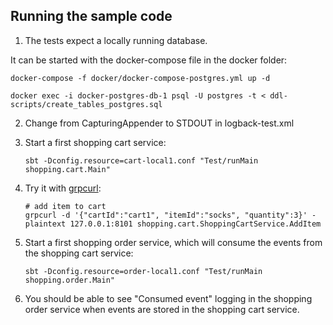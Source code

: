 ## Running the sample code

1. The tests expect a locally running database.

It can be started with the docker-compose file in the docker folder:

```
docker-compose -f docker/docker-compose-postgres.yml up -d
```

```
docker exec -i docker-postgres-db-1 psql -U postgres -t < ddl-scripts/create_tables_postgres.sql
```

2. Change from CapturingAppender to STDOUT in logback-test.xml

3. Start a first shopping cart service:

    ```shell
    sbt -Dconfig.resource=cart-local1.conf "Test/runMain shopping.cart.Main"
    ```

4. Try it with [grpcurl](https://github.com/fullstorydev/grpcurl):

    ```shell
    # add item to cart
    grpcurl -d '{"cartId":"cart1", "itemId":"socks", "quantity":3}' -plaintext 127.0.0.1:8101 shopping.cart.ShoppingCartService.AddItem
    ```
5. Start a first shopping order service, which will consume the events from the shopping cart service:

    ```shell
    sbt -Dconfig.resource=order-local1.conf "Test/runMain shopping.order.Main"
    ```
   
6. You should be able to see "Consumed event" logging in the shopping order service when events are stored in the shopping cart service.
